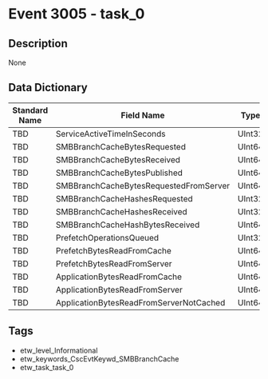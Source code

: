 # Event 3005 - task_0

## Description
None

## Data Dictionary
|Standard Name|Field Name|Type|Description|Sample Value|
|---|---|---|---|---|
|TBD|ServiceActiveTimeInSeconds|UInt32|None|`None`|
|TBD|SMBBranchCacheBytesRequested|UInt64|None|`None`|
|TBD|SMBBranchCacheBytesReceived|UInt64|None|`None`|
|TBD|SMBBranchCacheBytesPublished|UInt64|None|`None`|
|TBD|SMBBranchCacheBytesRequestedFromServer|UInt64|None|`None`|
|TBD|SMBBranchCacheHashesRequested|UInt32|None|`None`|
|TBD|SMBBranchCacheHashesReceived|UInt32|None|`None`|
|TBD|SMBBranchCacheHashBytesReceived|UInt64|None|`None`|
|TBD|PrefetchOperationsQueued|UInt32|None|`None`|
|TBD|PrefetchBytesReadFromCache|UInt64|None|`None`|
|TBD|PrefetchBytesReadFromServer|UInt64|None|`None`|
|TBD|ApplicationBytesReadFromCache|UInt64|None|`None`|
|TBD|ApplicationBytesReadFromServer|UInt64|None|`None`|
|TBD|ApplicationBytesReadFromServerNotCached|UInt64|None|`None`|

## Tags
* etw_level_Informational
* etw_keywords_CscEvtKeywd_SMBBranchCache
* etw_task_task_0